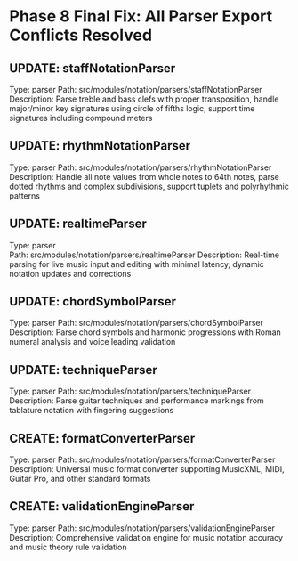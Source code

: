 # Phase 8 Final Fix: All Parser Export Conflicts Resolved

## UPDATE: staffNotationParser

Type: parser
Path: src/modules/notation/parsers/staffNotationParser
Description: Parse treble and bass clefs with proper transposition, handle major/minor key signatures using circle of fifths logic, support time signatures including compound meters

## UPDATE: rhythmNotationParser

Type: parser
Path: src/modules/notation/parsers/rhythmNotationParser
Description: Handle all note values from whole notes to 64th notes, parse dotted rhythms and complex subdivisions, support tuplets and polyrhythmic patterns

## UPDATE: realtimeParser

Type: parser  
Path: src/modules/notation/parsers/realtimeParser
Description: Real-time parsing for live music input and editing with minimal latency, dynamic notation updates and corrections

## UPDATE: chordSymbolParser

Type: parser
Path: src/modules/notation/parsers/chordSymbolParser
Description: Parse chord symbols and harmonic progressions with Roman numeral analysis and voice leading validation

## UPDATE: techniqueParser

Type: parser
Path: src/modules/notation/parsers/techniqueParser
Description: Parse guitar techniques and performance markings from tablature notation with fingering suggestions

## CREATE: formatConverterParser

Type: parser
Path: src/modules/notation/parsers/formatConverterParser  
Description: Universal music format converter supporting MusicXML, MIDI, Guitar Pro, and other standard formats

## CREATE: validationEngineParser

Type: parser
Path: src/modules/notation/parsers/validationEngineParser
Description: Comprehensive validation engine for music notation accuracy and music theory rule validation
